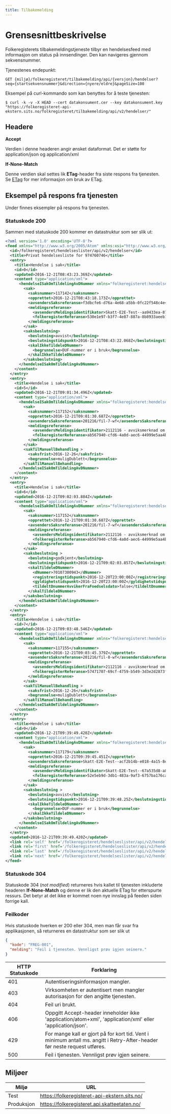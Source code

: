 ```yaml
---
title: Tilbakemelding
---
```


# Grensesnittbeskrivelse
Folkeregisterets tilbakemeldingstjeneste tilbyr en hendelsesfeed med informasjon om status på innsendinger. Den kan navigeres gjennom sekvensnummer. 

Tjenestenes endepunkt:

`GET {miljø}/folkeregisteret/tilbakemelding/api/{versjon}/hendelser?seq={startsekvensnummer}&direction={nyere/eldre}&pageSize=100`

Eksempel på curl-kommando som kan benyttes for å teste tjenesten:

`$ curl -k -v -X HEAD --cert datakonsument.cer --key datakonsument.key "https://folkeregisteret-api-ekstern.sits.no/folkregisteret/tilbakemelding/api/v2/hendelser/"`

## Headere

**Accept**

Verdien i denne headeren angir ønsket dataformat. Det er støtte for application/json og application/xml

**If-None-Match**

Denne verdien skal settes lik **ETag**-header fra siste respons fra tjenesten. Se [ETag](https://developer.mozilla.org/en-US/docs/Web/HTTP/Headers/ETag) for mer informasjon om bruk av ETag.

## Eksempel på respons fra tjenesten
Under finnes eksempler på respons fra tjenesten.

### Statuskode 200
Sammen med statuskode 200 kommer en datastruktur som ser slik ut:

```xml
<?xml version='1.0' encoding='UTF-8'?>
<feed xmlns="http://www.w3.org/2005/Atom" xmlns:xsi="http://www.w3.org/2001/XMLSchema-instance">
  <id>/folkeregisteret/hendelseslister/api/v2/hendelser</id>
  <title>Privat hendelsesliste for 974760746</title>
  <entry>
    <title>Hendelse i sak</title>
    <id>0</id>
    <updated>2016-12-21T08:43:23.369Z</updated>
    <content type="application/xml">
      <hendelseISakOmTildelingAvDNummer xmlns="folkeregisteret:hendelsesliste:privat:hendelseisakomtildelingavdnummer:v3">
        <sak>
          <saksnummer>117142</saksnummer>
          <opprettet>2016-12-21T08:43:18.173Z</opprettet>
          <avsendersSaksreferanse>f3dbcfe6-d76a-4e68-a5bb-0fc22f548c4e</avsendersSaksreferanse>
          <meldingsreferanse>
            <avsendersMeldingsidentifikator>Skatt-E2E-Test--aa9433ea-87ca-4955-ad2f-20e671c0aef4</avsendersMeldingsidentifikator>
            <folkeregisterReferanse>530e1e97-b3f7-4e87-887a-8b8933aeeb18</folkeregisterReferanse>
          </meldingsreferanse>
        </sak>
        <saksbeslutning>
          <beslutning>avvist</beslutning>
          <beslutningstidspunkt>2016-12-21T08:43:22.068Z</beslutningstidspunkt>
          <skalIkkeTildeleDNummer>
            <begrunnelse>DUF-nummer er i bruk</begrunnelse>
          </skalIkkeTildeleDNummer>
        </saksbeslutning>
      </hendelseISakOmTildelingAvDNummer>
    </content>
  </entry>
  <entry>
    <title>Hendelse i sak</title>
    <id>5</id>
    <updated>2016-12-21T09:01:34.496Z</updated>
    <content type="application/xml">
      <hendelseISakOmTildelingAvDNummer xmlns="folkeregisteret:hendelsesliste:privat:hendelseisakomtildelingavdnummer:v3">
        <sak>
          <saksnummer>117152</saksnummer>
          <opprettet>2016-12-21T09:01:30.687Z</opprettet>
          <avsendersSaksreferanse>201216/fil-7-wf</avsendersSaksreferanse>
          <meldingsreferanse>
            <avsendersMeldingsidentifikator>2112116 - avviksmerknad om dublett og merknad om forkortet navn</avsendersMeldingsidentifikator>
            <folkeregisterReferanse>ab567940-cfd6-4a0d-aec6-44999e5aa4b1</folkeregisterReferanse>
          </meldingsreferanse>
        </sak>
        <sakTilManuellBehandling >
          <saksfrist>2016-12-26</saksfrist>
          <begrunnelse>muligDublett</begrunnelse>
        </sakTilManuellBehandling>
      </hendelseISakOmTildelingAvDNummer>
    </content>
  </entry>
  <entry>
    <title>Hendelse i sak</title>
    <id>6</id>
    <updated>2016-12-21T09:02:03.884Z</updated>
    <content type="application/xml">
      <hendelseISakOmTildelingAvDNummer xmlns="folkeregisteret:hendelsesliste:privat:hendelseisakomtildelingavdnummer:v3">
        <sak>
          <saksnummer>117152</saksnummer>
          <opprettet>2016-12-21T09:01:30.687Z</opprettet>
          <avsendersSaksreferanse>201216/fil-7-wf</avsendersSaksreferanse>
          <meldingsreferanse>
            <avsendersMeldingsidentifikator>2112116 - avviksmerknad om dublett og merknad om forkortet navn</avsendersMeldingsidentifikator>
            <folkeregisterReferanse>ab567940-cfd6-4a0d-aec6-44999e5aa4b1</folkeregisterReferanse>
          </meldingsreferanse>
        </sak>
        <saksbeslutning >
          <beslutning>godkjent</beslutning>
          <beslutningstidspunkt>2016-12-21T09:02:03.857Z</beslutningstidspunkt>
          <skalTildeleDNummer>
            <dNummer>70107300943</dNummer>
            <registreringstidspunkt>2016-12-20T23:00:00Z</registreringstidspunkt>
            <gyldighetstidspunkt>2016-12-20T23:00:00Z</gyldighetstidspunkt>
            <tildeltDnummerAvvikerFraFoedselsdato>false</tildeltDnummerAvvikerFraFoedselsdato>
          </skalTildeleDNummer>
        </saksbeslutning>
      </hendelseISakOmTildelingAvDNummer>
    </content>
  </entry>
  <entry>
    <title>Hendelse i sak</title>
    <id>7</id>
    <updated>2016-12-21T09:03:48.546Z</updated>
    <content type="application/xml">
      <hendelseISakOmTildelingAvDNummer xmlns="folkeregisteret:hendelsesliste:privat:hendelseisakomtildelingavdnummer:v3">
        <sak>
          <saksnummer>117155</saksnummer>
          <opprettet>2016-12-21T09:03:45.379Z</opprettet>
          <avsendersSaksreferanse>201216/fil-8-wf</avsendersSaksreferanse>
          <meldingsreferanse>
            <avsendersMeldingsidentifikator>2112116 - avviksmerknad om dublett og merknad om forkortet navn</avsendersMeldingsidentifikator>
            <folkeregisterReferanse>57471707-69cf-4759-b549-3d3e2d2873fa</folkeregisterReferanse>
          </meldingsreferanse>
        </sak>
        <sakTilManuellBehandling >
          <saksfrist>2016-12-26</saksfrist>
          <begrunnelse>muligDublett</begrunnelse>
        </sakTilManuellBehandling>
      </hendelseISakOmTildelingAvDNummer>
    </content>
  </entry>
  <entry>
    <title>Hendelse i sak</title>
    <id>9</id>
    <updated>2016-12-21T09:39:49.420Z</updated>
    <content type="application/xml">
      <hendelseISakOmTildelingAvDNummer xmlns="folkeregisteret:hendelsesliste:privat:hendelseisakomtildelingavdnummer:v3">
        <sak>
          <saksnummer>117179</saksnummer>
          <opprettet>2016-12-21T09:39:45.451Z</opprettet>
          <avsendersSaksreferanse>Skatt-E2E-Test--acf2b14b-e018-4a15-8e19-32e57b177cc7</avsendersSaksreferanse>
          <meldingsreferanse>
            <avsendersMeldingsidentifikator>Skatt-E2E-Test--67a535d8-a8a1-4729-a0f5-6589cb644b40</avsendersMeldingsidentifikator>
            <folkeregisterReferanse>52e5eb9d-3db1-483a-9af3-6757ba176cae</folkeregisterReferanse>
          </meldingsreferanse>
        </sak>
        <saksbeslutning >
          <beslutning>avvist</beslutning>
          <beslutningstidspunkt>2016-12-21T09:39:48.25Z</beslutningstidspunkt>
          <skalIkkeTildeleDNummer>
            <begrunnelse>DUF-nummer er i bruk</begrunnelse>
          </skalIkkeTildeleDNummer>
        </saksbeslutning>
      </hendelseISakOmTildelingAvDNummer>
    </content>
  </entry>
  <updated>2016-12-21T09:39:49.420Z</updated>
  <link rel='self' href='/folkeregisteret/hendelseslister/api/v2/hendelser/0/nyere/5'/>
  <link rel='first' href='/folkeregisteret/hendelseslister/api/v2/hendelser/0/nyere/5'/>
  <link rel='last' href='/folkeregisteret/hendelseslister/api/v2/hendelser/siste/5'/>
  <link rel='next' href='/folkeregisteret/hendelseslister/api/v2/hendelser/10/nyere/5'/>
</feed>
```

### Statuskode 304
Statuskode 304 (_not modified_) returneres hvis kallet til tjenesten inkluderte headeren **If-None-Match** og denne er lik den aktuelle ETag for etterspurte ressurs. Det betyr at det ikke er kommet noen nye innslag på feeden siden forrige kall.

### Feilkoder
Hvis statuskode hverken er 200 eller 304, men man får svar fra applikasjonen, så returneres en datastruktur som ser slik ut

```json
{
  "kode": "FREG-001",
  "melding": "Feil i tjenesten. Vennligst prøv igjen seinere."
}
```

| HTTP Statuskode |  Forklaring |
|----------|-------|
| 401 | Autentiseringsinformasjon mangler. |
| 403 | Virksomheten er autentisert men mangler autorisasjon for den angitte tjenesten. |
| 404 | Feil uri brukt. |
| 406 | Oppgitt Accept-header inneholder ikke 'application/atom+xml', 'application/xml' eller 'application/json'. |
| 429 | For mange kall er gjort på for kort tid. Vent i minimum antall ms. angitt i Retry-After-header før neste request utføres. |
| 500 | Feil i tjenesten. Vennligst prøv igjen seinere. |

## Miljøer

| Miljø | URL | 
|-------|-----|
| Test | https://folkeregisteret-api-ekstern.sits.no/ | 
| Produksjon | https://folkeregisteret.api.skatteetaten.no/ |  
